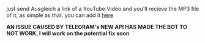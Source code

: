 just send Ausgleich a link of a YouTube Video and you'll recieve the MP3 file of it, as simple as that. 
you can add it [here](https://t.me/ausgleich_bot)


**AN ISSUE CAUSED BY TELEGRAM's NEW API HAS MADE THE BOT TO NOT WORK, I will work on the potential fix soon**

